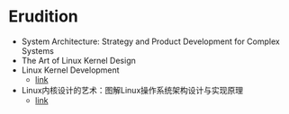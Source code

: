 # Erudition
- System Architecture: Strategy and Product Development for Complex Systems
- The Art of Linux Kernel Design
- Linux Kernel Development
  - [link](https://www.doc-developpement-durable.org/file/Projets-informatiques/cours-&-manuels-informatiques/Linux/Linux%20Kernel%20Development,%203rd%20Edition.pdf)
- Linux内核设计的艺术：图解Linux操作系统架构设计与实现原理
  - [link](https://drive.google.com/file/d/1UCC09976DX0McDjHkEHR5Bv9MmVVUyqr/view?usp=sharing)